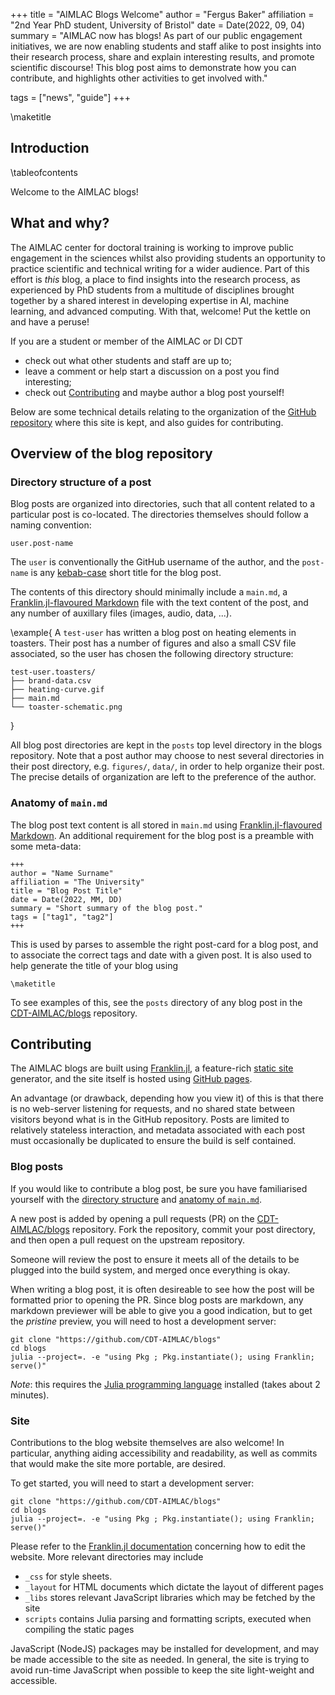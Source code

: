 +++
title = "AIMLAC Blogs Welcome"
author = "Fergus Baker"
affiliation = "2nd Year PhD student, University of Bristol"
date = Date(2022, 09, 04)
summary = "AIMLAC now has blogs! As part of our public engagement initiatives, we are now enabling students and staff alike to post insights into their research process, share and explain interesting results, and promote scientific discourse! This blog post aims to demonstrate how you can contribute, and highlights other activities to get involved with."

tags = ["news", "guide"]
+++

\maketitle

## Introduction

\tableofcontents


Welcome to the AIMLAC blogs!

## What and why?

The AIMLAC center for doctoral training is working to improve public engagement in the sciences whilst also providing students an opportunity to practice scientific and technical writing for a wider audience. Part of this effort is _this_ blog, a place to find insights into the research process, as experienced by PhD students from a multitude of disciplines brought together by a shared interest in developing expertise in AI, machine learning, and advanced computing. With that, welcome! Put the kettle on and have a peruse!

If you are a student or member of the AIMLAC or DI CDT
- check out what other students and staff are up to;
- leave a comment or help start a discussion on a post you find interesting;
- check out [Contributing](#contributing) and maybe author a blog post yourself! 


Below are some technical details relating to the organization of the [GitHub repository](https://github.com/CDT-AIMLAC/blogs) where this site is kept, and also guides for contributing.

## Overview of the blog repository

### Directory structure of a post

Blog posts are organized into directories, such that all content related to a particular post is co-located. The directories themselves should follow a naming convention:

```
user.post-name
```

The `user` is conventionally the GitHub username of the author, and the `post-name` is any [kebab-case](https://en.wikipedia.org/wiki/Letter_case#Kebab_case) short title for the blog post.

The contents of this directory should minimally include a `main.md`, a [Franklin.jl-flavoured Markdown](https://franklinjl.org/syntax/markdown/#markdown_syntax) file with the text content of the post, and any number of auxillary files (images, audio, data, ...).

\example{
A `test-user` has written a blog post on heating elements in toasters. Their post has a number of figures and also a small CSV file associated, so the user has chosen the following directory structure:

```
test-user.toasters/
├── brand-data.csv
├── heating-curve.gif
├── main.md
└── toaster-schematic.png
```
}

All blog post directories are kept in the `posts` top level directory in the blogs repository. Note that a post author may choose to nest several directories in their post directory, e.g. `figures/`, `data/`, in order to help organize their post. The precise details of organization are left to the preference of the author.

### Anatomy of `main.md`

The blog post text content is all stored in `main.md` using [Franklin.jl-flavoured Markdown](https://franklinjl.org/syntax/markdown/#markdown_syntax). An additional requirement for the blog post is a preamble with some meta-data:

```
+++
author = "Name Surname"
affiliation = "The University"
title = "Blog Post Title"
date = Date(2022, MM, DD)
summary = "Short summary of the blog post."
tags = ["tag1", "tag2"]
+++
```

This is used by parses to assemble the right post-card for a blog post, and to associate the correct tags and date with a given post. It is also used to help generate the title of your blog using

```
\maketitle
```

To see examples of this, see the `posts` directory of any blog post in the [CDT-AIMLAC/blogs](https://github.com/CDT-AIMLAC/blogs/tree/main/posts) repository.

## Contributing

The AIMLAC blogs are built using [Franklin.jl](https://franklinjl.org/), a feature-rich [static site](https://en.wikipedia.org/wiki/Static_web_page) generator, and the site itself is hosted using [GitHub pages](https://pages.github.com/). 

An advantage (or drawback, depending how you view it) of this is that there is no web-server listening for requests, and no shared state between visitors beyond what is in the GitHub repository. Posts are limited to relatively stateless interaction, and metadata associated with each post must occasionally be duplicated to ensure the build is self contained.

### Blog posts

If you would like to contribute a blog post, be sure you have familiarised yourself with the [directory structure](#directory_structure_of_a_post) and [anatomy of `main.md`](#anatomy_of_mainmd).

A new post is added by opening a pull requests (PR) on the [CDT-AIMLAC/blogs](https://github.com/CDT-AIMLAC/blogs) repository. Fork the repository, commit your post directory, and then open a pull request on the upstream repository.

Someone will review the post to ensure it meets all of the details to be plugged into the build system, and merged once everything is okay.

When writing a blog post, it is often desireable to see how the post will be formatted prior to opening the PR. Since blog posts are markdown, any markdown previewer will be able to give you a good indication, but to get the _pristine_ preview, you will need to host a development server:

```
git clone "https://github.com/CDT-AIMLAC/blogs"
cd blogs
julia --project=. -e "using Pkg ; Pkg.instantiate(); using Franklin; serve()"
```

_Note_: this requires the [Julia programming language](https://julialang.org/) installed (takes about 2 minutes).

### Site

Contributions to the blog website themselves are also welcome! In particular, anything aiding accessibility and readability, as well as commits that would make the site more portable, are desired.

To get started, you will need to start a development server:

```
git clone "https://github.com/CDT-AIMLAC/blogs"
cd blogs
julia --project=. -e "using Pkg ; Pkg.instantiate(); using Franklin; serve()"
```

Please refer to the [Franklin.jl documentation](https://franklinjl.org/) concerning how to edit the website. More relevant directories may include

- `_css` for style sheets.
- `_layout` for HTML documents which dictate the layout of different pages
- `_libs` stores relevant JavaScript libraries which may be fetched by the site
- `scripts` contains Julia parsing and formatting scripts, executed when compiling the static pages

JavaScript (NodeJS) packages may be installed for development, and may be made accessible to the site as needed. In general, the site is trying to avoid run-time JavaScript when possible to keep the site light-weight and accessible.
